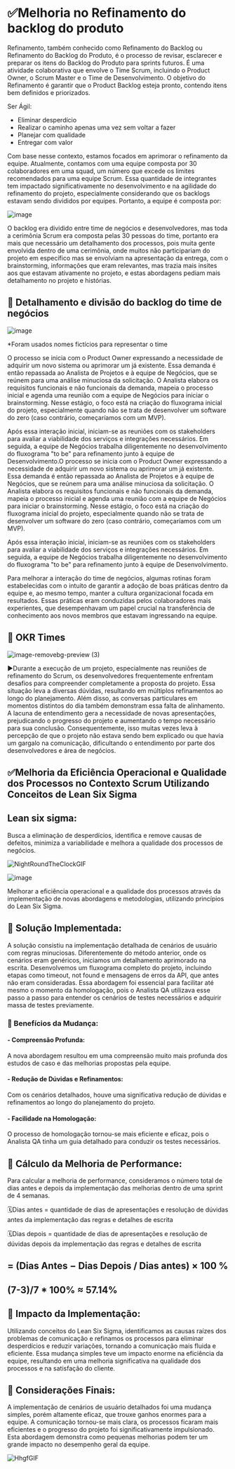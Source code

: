 # ✅Melhoria no Refinamento do backlog do produto

Refinamento, também conhecido como Refinamento do Backlog ou Refinamento do Backlog do Produto, é o processo de revisar, esclarecer e preparar os itens do Backlog do Produto para sprints futuros. É uma atividade colaborativa que envolve o Time Scrum, incluindo o Product Owner, o Scrum Master e o Time de Desenvolvimento. O objetivo do Refinamento é garantir que o Product Backlog esteja pronto, contendo itens bem definidos e priorizados.

Ser Ágil:
- Eliminar desperdício
- Realizar o caminho apenas uma vez sem voltar a fazer
- Planejar com qualidade
- Entregar com valor

Com base nesse contexto, estamos focados em aprimorar o refinamento da equipe. Atualmente, contamos com uma equipe composta por 30 colaboradores em uma squad, um número que excede os limites recomendados para uma equipe Scrum. Essa quantidade de integrantes tem impactado significativamente no desenvolvimento e na agilidade do refinamento do projeto, especialmente considerando que os backlogs estavam sendo divididos por equipes. Portanto, a equipe é composta por:


![image](https://github.com/BertaT2C/Melhoria_no_entendimento_dos_cenarios_de_usuarios/assets/99225701/b1b9c01e-17a1-47cd-a7ea-aa7156e838ad)

O backlog era dividido entre time de negócios e desenvolvedores, mas toda a cerimônia Scrum era composta pelas 30 pessoas do time, portanto era mais que necessário um detalhamento dos processos, pois muita gente envolvida dentro de uma cerimônia, onde muitos não participariam do projeto em específico mas se envolviam na apresentação da entrega, com o brainstorming, informações que eram relevantes, mas trazia mais insites aos que estavam ativamente no projeto, e estas abordagens pediam mais detalhamento no projeto e histórias.

 ## 🟰 Detalhamento e divisão do backlog do time de negócios
 
![image](https://github.com/BertaT2C/Melhoria_no_entendimento_dos_cenarios_de_usuarios/assets/99225701/38708672-2b45-4a8c-903c-a707cf2750b2)

*Foram usados nomes fictícios para representar o time

O processo se inicia com o Product Owner expressando a necessidade de adquirir um novo sistema ou aprimorar um já existente. Essa demanda é então repassada ao Analista de Projetos e à equipe de Negócios, que se reúnem para uma análise minuciosa da solicitação. O Analista elabora os requisitos funcionais e não funcionais da demanda, mapeia o processo inicial e agenda uma reunião com a equipe de Negócios para iniciar o brainstorming. Nesse estágio, o foco está na criação do fluxograma inicial do projeto, especialmente quando não se trata de desenvolver um software do zero (caso contrário, começaríamos com um MVP).

Após essa interação inicial, iniciam-se as reuniões com os stakeholders para avaliar a viabilidade dos serviços e integrações necessários. Em seguida, a equipe de Negócios trabalha diligentemente no desenvolvimento do fluxograma "to be" para refinamento junto à equipe de Desenvolvimento.O processo se inicia com o Product Owner expressando a necessidade de adquirir um novo sistema ou aprimorar um já existente. Essa demanda é então repassada ao Analista de Projetos e à equipe de Negócios, que se reúnem para uma análise minuciosa da solicitação. O Analista elabora os requisitos funcionais e não funcionais da demanda, mapeia o processo inicial e agenda uma reunião com a equipe de Negócios para iniciar o brainstorming. Nesse estágio, o foco está na criação do fluxograma inicial do projeto, especialmente quando não se trata de desenvolver um software do zero (caso contrário, começaríamos com um MVP).

Após essa interação inicial, iniciam-se as reuniões com os stakeholders para avaliar a viabilidade dos serviços e integrações necessários. Em seguida, a equipe de Negócios trabalha diligentemente no desenvolvimento do fluxograma "to be" para refinamento junto à equipe de Desenvolvimento.

Para melhorar a interação do time de negócios, algumas rotinas foram estabelecidas com o intuito de garantir a adoção de boas práticas dentro da equipe e, ao mesmo tempo, manter a cultura organizacional focada em resultados. Essas práticas eram conduzidas pelos colaboradores mais experientes, que desempenhavam um papel crucial na transferência de conhecimento aos novos membros que estavam ingressando na equipe.

## 🟰 OKR Times
    

        
 ![image-removebg-preview (3)](https://github.com/BertaT2C/Melhoria_no_entendimento_dos_cenarios_de_usuarios/assets/99225701/85a0903b-c7d9-4757-b106-11f4b5399268)
    

▶️Durante a execução de um projeto, especialmente nas reuniões de refinamento do Scrum, os desenvolvedores frequentemente enfrentam desafios para compreender completamente a proposta do projeto. Essa situação leva a diversas dúvidas, resultando em múltiplos refinamentos ao longo do planejamento. Além disso, as conversas particulares em momentos distintos do dia também demonstram essa falta de alinhamento. A lacuna de entendimento gera a necessidade de novas apresentações, prejudicando o progresso do projeto e aumentando o tempo necessário para sua conclusão. Consequentemente, isso muitas vezes leva à percepção de que o projeto não estava sendo bem explicado ou que havia um gargalo na comunicação, dificultando o entendimento por parte dos desenvolvedores e área de negócios.

## ✅Melhoria da Eficiência Operacional e Qualidade dos Processos no Contexto Scrum Utilizando Conceitos de Lean Six Sigma
    
## Lean six sigma: 
Busca a eliminação de desperdícios, identifica e remove causas de defeitos, minimiza a variabilidade e melhora a qualidade dos processos de negócios.


![NightRoundTheClockGIF](https://github.com/BertaT2C/Melhoria_no_entendimento_dos_cenarios_de_usuarios/assets/99225701/0469edea-70be-4d57-8dc2-4251304cf068)

![image](https://github.com/BertaT2C/Melhoria_no_entendimento_dos_cenarios_de_usuarios/assets/99225701/d353c1d4-c1fb-4a21-b9d5-b50a68f739ec)

Melhorar a eficiência operacional e a qualidade dos processos através da implementação de novas abordagens e metodologias, utilizando princípios do Lean Six Sigma.

## 🟰 Solução Implementada:
A solução consistiu na implementação detalhada de cenários de usuário com regras minuciosas. Diferentemente do método anterior, onde os cenários eram genéricos, iniciamos um detalhamento aprimorado na escrita. Desenvolvemos um fluxograma completo do projeto, incluindo etapas como timeout, not found e mensagens de erros da API, que antes não eram consideradas. Essa abordagem foi essencial para facilitar até mesmo o momento da homologação, pois o Analista QA utilizava esse passo a passo para entender os cenários de testes necessários e adquirir massa de testes previamente.

### 🟰 Benefícios da Mudança:

#### - Compreensão Profunda: 
A nova abordagem resultou em uma compreensão muito mais profunda dos estudos de caso e das melhorias propostas pela equipe.
#### - Redução de Dúvidas e Refinamentos:
Com os cenários detalhados, houve uma significativa redução de dúvidas e refinamentos ao longo do planejamento do projeto.
#### - Facilidade na Homologação:
O processo de homologação tornou-se mais eficiente e eficaz, pois o Analista QA tinha um guia detalhado para conduzir os testes necessários.    

## 🟰 Cálculo da Melhoria de Performance:

Para calcular a melhoria de performance, consideramos o número total de dias antes e depois da implementação das melhorias dentro de uma sprint de 4 semanas. 

🗓️Dias antes = quantidade de dias de apresentações e resolução de dúvidas antes da implementação das regras e detalhes de escrita
<br>

🗓️Dias depois = quantidade de dias de apresentações e resolução de dúvidas depois da implementação das regras e detalhes de escrita
<br>

## = (Dias Antes − Dias Depois / Dias antes) × 100 %
## (7-3)/7 * 100% ≈ 57.14%

## 🟰 Impacto da Implementação:
        
Utilizando conceitos do Lean Six Sigma, identificamos as causas raízes dos problemas de comunicação e refinamos os processos para eliminar desperdícios e reduzir variações, tornando a comunicação mais fluida e eficiente. Essa mudança simples teve um impacto enorme na eficiência da equipe, resultando em uma melhoria significativa na qualidade dos processos e na satisfação do cliente.

## 🟰 Considerações Finais:
A implementação de cenários de usuário detalhados foi uma mudança simples, porém altamente eficaz, que trouxe ganhos enormes para a equipe. A comunicação tornou-se mais clara, os processos ficaram mais eficientes e o progresso do projeto foi significativamente impulsionado. Esta abordagem demonstra como pequenas melhorias podem ter um grande impacto no desempenho geral da equipe.






![HhgfGIF](https://github.com/BertaT2C/Melhoria_no_entendimento_dos_cenarios_de_usuarios/assets/99225701/a1e9f792-dba1-4ab9-befc-a7254353696c)



